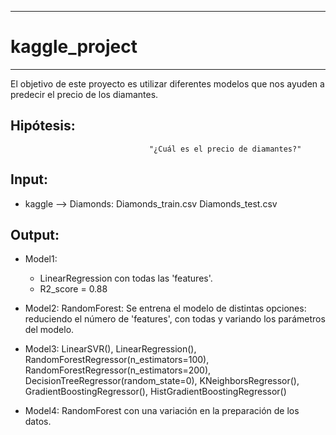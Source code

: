 ------------------------------
# kaggle_project 
------------------------------

El objetivo de este proyecto es utilizar diferentes modelos que nos ayuden a predecir el precio de los diamantes. 


## Hipótesis:

                                   "¿Cuál es el precio de diamantes?"

## Input:
  - kaggle --> Diamonds:
      Diamonds_train.csv
      Diamonds_test.csv

## Output:
  - Model1:
      - LinearRegression con todas las 'features'.
      - R2_score = 0.88

  - Model2:
      RandomForest: 
        Se entrena el modelo de distintas opciones: reduciendo el número de 'features', con todas y variando los parámetros del modelo.

  - Model3:
      LinearSVR(),
      LinearRegression(),
      RandomForestRegressor(n_estimators=100),
      RandomForestRegressor(n_estimators=200),
      DecisionTreeRegressor(random_state=0),
      KNeighborsRegressor(),
      GradientBoostingRegressor(),
      HistGradientBoostingRegressor()

  - Model4:
      RandomForest con una variación en la preparación de los datos.
